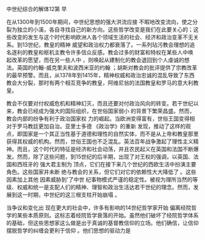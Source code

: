 中世纪综合的解体12第 早

在从1300年到1500年期间，中世纪思想的强大洪流应接 不暇地改变流向，使之分裂为独立的小溪，各自寻找自己的新方向。这些哲学改变是我们在此要关心的；这些改变的发生与这个时代影响欧洲人各个领域生活的社会、经济和政治变革不无关系。到13世纪，教皇的精神 威望和政治权力都衰落了。一系列玷污教会理想的追名逐利的教皇和枢机主教令许多信众反感。教会过多的财富和特权在某些人中唤 起改革的愿望，而在另一些人中 ，则唤起从建制化的教会退回到个人虔诚的想法。英国的约翰-威克里夫和波西米亚的约翰 ；胡斯对教会的批评提供了宗教改革的最早预警。而且，从1378年到1415年，精神权威和政治忠诚的混乱导致了东西教会大分裂，那时有两个相互竞争的教皇，阿维尼翁的法国教皇和罗马的意大利教皇。

教会不仅要对付权威危机和精神幻灭，而且还要对付政治风向的转变。若干世纪以来，教会已经成为强大的国际组织，在世俗国家弱小 的背景下繁荣昌盛。然而，教会内部的纷争有利于政治国家权 力的崛起。当欧洲变得富有，世俗王国变得相对于罗马教廷更加自治。亚里士多德 《政治学》的重新 发现，推动了这样的观点，即国家是一个其正当性基于道德和理性的自然实体，而不是从上帝和教皇那里获得其权威的机构。然而，世俗王国也不乏混乱。英法百年战争激起了理性主义精神。而且，这个时代的特征是经济和社会动荡，并且农民起义在英国和法国不断爆发。然而，除了这些问题，到15世纪的后半期，出现了对王权的强调，以英国、法国和西班牙的 强大君主制为 顶点，它们在接下来几个世纪的西欧生活中扮演主要角色。这些国家并未断 绝与教会的关系，但它们对它的依赖性大大降低了 。这些因素加上其他 因素威胁到'了中世 纪事物模式严谨的稳定性。被视为理所当然的等级、权威和统一是支配人们的精神、理智和政治生活达若干世纪的理念。然而，发展到这一时期，中世纪的这三根支柱开始崩塌 。

当争议和变化出 现在更大的社会中，许多有影响的14世纪哲学家开始 偏离经院哲学的某些本质原则。这标志着经院哲学衰落的开始。虽然他们破坏了经院哲学体系的基础，但这些思想家这么做是出于真诚的基督教信仰的立场。他们确信，让信仰摆脱哲学的纠缠会更利于信仰 。他们思想的驱动力是